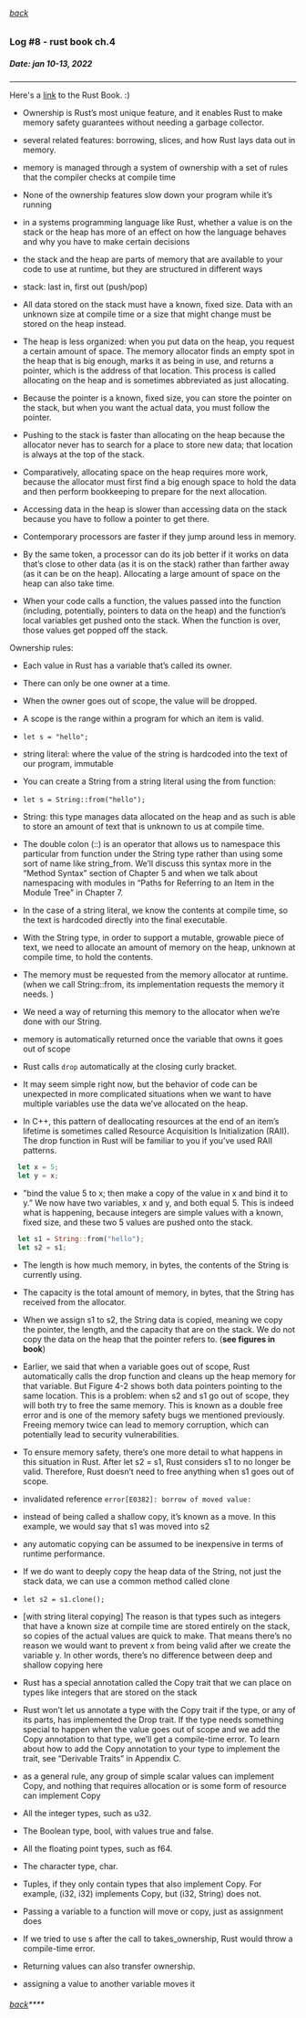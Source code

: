 ###### [back](./../README.md)

### Log #8 - rust book ch.4
##### Date: jan 10-13, 2022
-----------
Here's a [link](https://doc.rust-lang.org/book/) to the Rust Book. :)

- Ownership is Rust’s most unique feature, and it enables Rust to make memory safety guarantees without needing a garbage collector.
- several related features: borrowing, slices, and how Rust lays data out in memory.


- memory is managed through a system of ownership with a set of rules that the compiler checks at compile time
- None of the ownership features slow down your program while it’s running


- in a systems programming language like Rust, whether a value is on the stack or the heap has more of an effect on how the language behaves and why you have to make certain decisions
- the stack and the heap are parts of memory that are available to your code to use at runtime, but they are structured in different ways
- stack: last in, first out (push/pop)
- All data stored on the stack must have a known, fixed size. Data with an unknown size at compile time or a size that might change must be stored on the heap instead.
- The heap is less organized: when you put data on the heap, you request a certain amount of space. The memory allocator finds an empty spot in the heap that is big enough, marks it as being in use, and returns a pointer, which is the address of that location. This process is called allocating on the heap and is sometimes abbreviated as just allocating. 
- Because the pointer is a known, fixed size, you can store the pointer on the stack, but when you want the actual data, you must follow the pointer.
- Pushing to the stack is faster than allocating on the heap because the allocator never has to search for a place to store new data; that location is always at the top of the stack.
- Comparatively, allocating space on the heap requires more work, because the allocator must first find a big enough space to hold the data and then perform bookkeeping to prepare for the next allocation.
- Accessing data in the heap is slower than accessing data on the stack because you have to follow a pointer to get there.
- Contemporary processors are faster if they jump around less in memory.
- By the same token, a processor can do its job better if it works on data that’s close to other data (as it is on the stack) rather than farther away (as it can be on the heap). Allocating a large amount of space on the heap can also take time.
- When your code calls a function, the values passed into the function (including, potentially, pointers to data on the heap) and the function’s local variables get pushed onto the stack. When the function is over, those values get popped off the stack.

Ownership rules:
- Each value in Rust has a variable that’s called its owner.
- There can only be one owner at a time.
- When the owner goes out of scope, the value will be dropped.


- A scope is the range within a program for which an item is valid.
- `let s = "hello";`
- string literal: where the value of the string is hardcoded into the text of our program, immutable
- You can create a String from a string literal using the from function:
- `let s = String::from("hello");`
- String: this type manages data allocated on the heap and as such is able to store an amount of text that is unknown to us at compile time.
- The double colon (::) is an operator that allows us to namespace this particular from function under the String type rather than using some sort of name like string_from. We’ll discuss this syntax more in the “Method Syntax” section of Chapter 5 and when we talk about namespacing with modules in “Paths for Referring to an Item in the Module Tree” in Chapter 7.


- In the case of a string literal, we know the contents at compile time, so the text is hardcoded directly into the final executable.
- With the String type, in order to support a mutable, growable piece of text, we need to allocate an amount of memory on the heap, unknown at compile time, to hold the contents.
- The memory must be requested from the memory allocator at runtime. (when we call String::from, its implementation requests the memory it needs. )
- We need a way of returning this memory to the allocator when we’re done with our String.
- memory is automatically returned once the variable that owns it goes out of scope
- Rust calls `drop` automatically at the closing curly bracket.
- It may seem simple right now, but the behavior of code can be unexpected in more complicated situations when we want to have multiple variables use the data we’ve allocated on the heap.


- In C++, this pattern of deallocating resources at the end of an item’s lifetime is sometimes called Resource Acquisition Is Initialization (RAII). The drop function in Rust will be familiar to you if you’ve used RAII patterns.

```rs
  let x = 5;
  let y = x;
```

- "bind the value 5 to x; then make a copy of the value in x and bind it to y.” We now have two variables, x and y, and both equal 5. This is indeed what is happening, because integers are simple values with a known, fixed size, and these two 5 values are pushed onto the stack.

```rs
  let s1 = String::from("hello");
  let s2 = s1;
```
- The length is how much memory, in bytes, the contents of the String is currently using. 
- The capacity is the total amount of memory, in bytes, that the String has received from the allocator.
- When we assign s1 to s2, the String data is copied, meaning we copy the pointer, the length, and the capacity that are on the stack. We do not copy the data on the heap that the pointer refers to. (**see figures in book**)
- Earlier, we said that when a variable goes out of scope, Rust automatically calls the drop function and cleans up the heap memory for that variable. But Figure 4-2 shows both data pointers pointing to the same location. This is a problem: when s2 and s1 go out of scope, they will both try to free the same memory. This is known as a double free error and is one of the memory safety bugs we mentioned previously. Freeing memory twice can lead to memory corruption, which can potentially lead to security vulnerabilities.
- To ensure memory safety, there’s one more detail to what happens in this situation in Rust. After let s2 = s1, Rust considers s1 to no longer be valid. Therefore, Rust doesn’t need to free anything when s1 goes out of scope.
- invalidated reference `error[E0382]: borrow of moved value:`
- instead of being called a shallow copy, it’s known as a move. In this example, we would say that s1 was moved into s2
- any automatic copying can be assumed to be inexpensive in terms of runtime performance.


- If we do want to deeply copy the heap data of the String, not just the stack data, we can use a common method called clone
- `let s2 = s1.clone();`
- [with string literal copying] The reason is that types such as integers that have a known size at compile time are stored entirely on the stack, so copies of the actual values are quick to make. That means there’s no reason we would want to prevent x from being valid after we create the variable y. In other words, there’s no difference between deep and shallow copying here
- Rust has a special annotation called the Copy trait that we can place on types like integers that are stored on the stack
- Rust won’t let us annotate a type with the Copy trait if the type, or any of its parts, has implemented the Drop trait. If the type needs something special to happen when the value goes out of scope and we add the Copy annotation to that type, we’ll get a compile-time error. To learn about how to add the Copy annotation to your type to implement the trait, see “Derivable Traits” in Appendix C.
- as a general rule, any group of simple scalar values can implement Copy, and nothing that requires allocation or is some form of resource can implement Copy


- All the integer types, such as u32.
- The Boolean type, bool, with values true and false.
- All the floating point types, such as f64.
- The character type, char.
- Tuples, if they only contain types that also implement Copy. For example, (i32, i32) implements Copy, but (i32, String) does not.

- Passing a variable to a function will move or copy, just as assignment does
- If we tried to use s after the call to takes_ownership, Rust would throw a compile-time error.


- Returning values can also transfer ownership.
- assigning a value to another variable moves it


###### [back](./../README.md)****